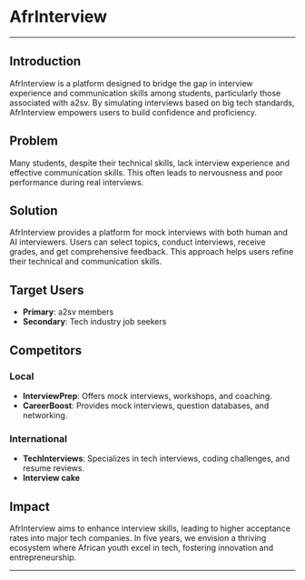 # AfrInterview

---

## Introduction

AfrInterview is a platform designed to bridge the gap in interview experience and communication skills among students, particularly those associated with a2sv. By simulating interviews based on big tech standards, AfrInterview empowers users to build confidence and proficiency.

## Problem

Many students, despite their technical skills, lack interview experience and effective communication skills. This often leads to nervousness and poor performance during real interviews.

## Solution

AfrInterview provides a platform for mock interviews with both human and AI interviewers. Users can select topics, conduct interviews, receive grades, and get comprehensive feedback. This approach helps users refine their technical and communication skills.

## Target Users

- **Primary**: a2sv members
- **Secondary**: Tech industry job seekers

## Competitors

### Local
- **InterviewPrep**: Offers mock interviews, workshops, and coaching.
- **CareerBoost**: Provides mock interviews, question databases, and networking.

### International
- **TechInterviews**: Specializes in tech interviews, coding challenges, and resume reviews.
- **Interview cake**

## Impact

AfrInterview aims to enhance interview skills, leading to higher acceptance rates into major tech companies. In five years, we envision a thriving ecosystem where African youth excel in tech, fostering innovation and entrepreneurship.

---

